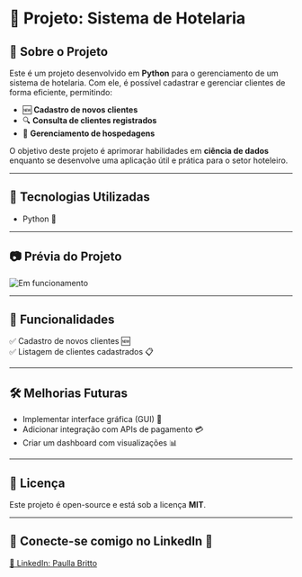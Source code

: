 # 🏨 Projeto: Sistema de Hotelaria

## 📝 Sobre o Projeto
Este é um projeto desenvolvido em **Python** para o gerenciamento de um sistema de hotelaria. Com ele, é possível cadastrar e gerenciar clientes de forma eficiente, permitindo:
- 🆕 **Cadastro de novos clientes**
- 🔍 **Consulta de clientes registrados**
- 🏨 **Gerenciamento de hospedagens**


O objetivo deste projeto é aprimorar habilidades em **ciência de dados** enquanto se desenvolve uma aplicação útil e prática para o setor hoteleiro.

---

## 🚀 Tecnologias Utilizadas
- Python 🐍

---

## 📷 Prévia do Projeto


![Em funcionamento](https://github.com/user-attachments/assets/58958fb1-d722-44ba-bf5f-4e67b999bf0c)

---


## 📌 Funcionalidades
✅ Cadastro de novos clientes 🆕  
✅ Listagem de clientes cadastrados 📋  

---

## 🛠️ Melhorias Futuras
- Implementar interface gráfica (GUI) 🎨
- Adicionar integração com APIs de pagamento 💳
- Criar um dashboard com visualizações 📊

---

## 📜 Licença
Este projeto é open-source e está sob a licença **MIT**.

---

## 🌟 Conecte-se comigo no LinkedIn 💼
[🔗 LinkedIn: Paulla Britto](https://www.linkedin.com/in/paullabritto)
